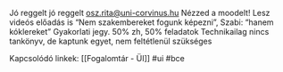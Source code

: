 Jó reggelt jó reggelt
osz.rita@uni-corvinus.hu
Nézzed a moodelt! Lesz videós előadás is
“Nem szakembereket fogunk képezni”, Szabi: “hanem kóklereket”
Gyakorlati jegy. 50% zh, 50% feladatok
Technikailag nincs tankönyv, de kaptunk egyet, nem feltétlenül szükséges


Kapcsolódó linkek:
[[Fogalomtár - ÜI]]
#ui
#bce 